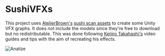 # SushiVFXs
This project uses [AtelierBrown's](https://brown.tokyo/) [sushi scan assets](https://ddd.pink/product/j-food04/) to create some Unity VFX graphs.
It does not include the models since they're free to download but no redistributable.
This was done following [Keijiro Takahashi's](https://github.com/keijiro) video guides and tips with the aim of recreating his effects.


![Analize](SushiAnalize.gif)
